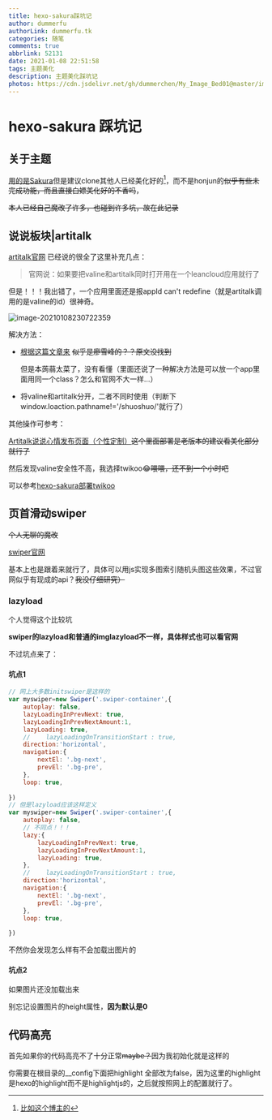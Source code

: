 ```yaml
---
title: hexo-sakura踩坑记
author: dummerfu
authorLink: dummerfu.tk
categories: 随笔
comments: true
abbrlink: 52131
date: 2021-01-08 22:51:58
tags: 主题美化
description: 主题美化踩坑记
photos: https://cdn.jsdelivr.net/gh/dummerchen/My_Image_Bed01@master/img/20210105115956.jpg
---
```


# hexo-sakura 踩坑记

## 关于主题

[用的是Sakura](https://github.com/honjun/hexo-theme-sakura)但是建议clone其他人已经美化好的[^1]，而不是honjun的~~似乎有些未完成功能，而且直接白嫖美化好的不香吗~~，

~~本人已经自己魔改了许多，也碰到许多坑，故在此记录~~

## 说说板块|artitalk

[artitalk官网](https://artitalk.js.org/) 已经说的很全了这里补充几点：

> 官网说：如果要把valine和artitalk同时打开用在一个leancloud应用就行了

但是！！！我出错了，一个应用里面还是报appId can't redefine（就是artitalk调用的是valine的id）很神奇。

![image-20210108230722359](https://gitee.com/dummerchen/MY_IMAGE_BED/raw/master/20210108230722.png)



解决方法：

* [根据这篇文章来](https://www.yuque.com/amtoaer/aqeozr/uq7bsq) ~~似乎是廖雪峰的？？原文没找到~~ 

    但是本蒟蒻太菜了，没有看懂（里面还说了一种解决方法是可以放一个app里面用同一个class？怎么和官网不大一样…）

* 将valine和artitalk分开，二者不同时使用（判断下window.loaction.pathname!='/shuoshuo/'就行了）

其他操作可参考：

[Artitalk说说心情发布页面（个性定制）](https://blog.csdn.net/cungudafa/article/details/106224223)~~这个里面部署是老版本的建议看美化部分就行了~~





然后发现valine安全性不高，我选择twikoo😂~~喂喂，还不到一个小时吧~~



可以参考[hexo-sakura部署twikoo](https://dummerfu.top/p/64378.html)



[^ 1]: [比如这个博主的](https://cungudafa.gitee.io/)



## 页首滑动swiper



~~个人无聊的魔改~~

[swiper官网](https://www.swiper.com.cn/)

基本上也是跟着来就行了，具体可以用js实现多图索引随机头图这些效果，不过官网似乎有现成的api？~~我没仔细研究）~~

### lazyload

个人觉得这个比较坑

**swiper的lazyload和普通的imglazyload不一样，具体样式也可以看官网**

不过坑点来了：

#### 坑点1

```javascript
// 网上大多数initswiper是这样的
var myswiper=new Swiper('.swiper-container',{
    autoplay: false,                
    lazyLoadingInPrevNext: true,
    lazyLoadingInPrevNextAmount:1,
    lazyLoading: true,
    // 　　lazyLoadingOnTransitionStart : true,
    direction:'horizontal',
    navigation:{
        nextEl: '.bg-next',
        prevEl: '.bg-pre',
    },
    loop: true,
                    
})
// 但是lazyload应该这样定义
var myswiper=new Swiper('.swiper-container',{
    autoplay: false,
    // 不同点！！！                
    lazy:{
        lazyLoadingInPrevNext: true,
        lazyLoadingInPrevNextAmount:1,
        lazyLoading: true,
    },
    // 　　lazyLoadingOnTransitionStart : true,
    direction:'horizontal',
    navigation:{
        nextEl: '.bg-next',
        prevEl: '.bg-pre',
    },
    loop: true,
                    
})
```

不然你会发现怎么样有不会加载出图片的

#### 坑点2

如果图片还没加载出来

别忘记设置图片的height属性，**因为默认是0**

## 代码高亮

首先如果你的代码高亮不了十分正常~~maybe？~~因为我初始化就是这样的

你需要在根目录的__config下面把highlight 全部改为false，因为这里的highlight是hexo的highlight而不是highlightjs的，之后就按照网上的配置就行了。